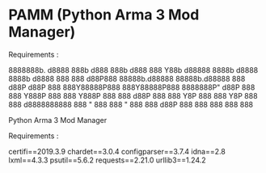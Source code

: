 # PAMM (Python Arma 3 Mod Manager)

Requirements :

8888888b.     d8888 888b     d888 888b     d888
888   Y88b   d88888 8888b   d8888 8888b   d8888
888    888  d88P888 88888b.d88888 88888b.d88888
888   d88P d88P 888 888Y88888P888 888Y88888P888
8888888P" d88P  888 888 Y888P 888 888 Y888P 888
888      d88P   888 888  Y8P  888 888  Y8P  888
888     d8888888888 888   "   888 888   "   888
888    d88P     888 888       888 888       888

Python Arma 3 Mod Manager

Requirements :

certifi==2019.3.9
chardet==3.0.4
configparser==3.7.4
idna==2.8
lxml==4.3.3
psutil==5.6.2
requests==2.21.0
urllib3==1.24.2